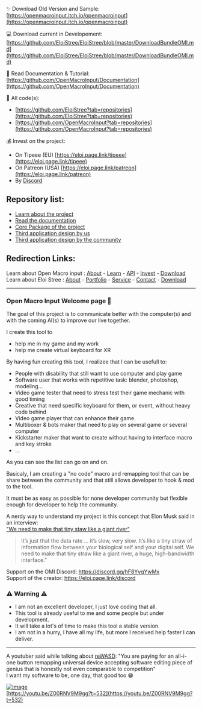 ✨ Download Old Version and Sample:  
[https://openmacroinput.itch.io/openmacroinput](https://openmacroinput.itch.io/openmacroinput)    

💻 Download current in Developement:  
[https://github.com/EloiStree/EloiStree/blob/master/DownloadBundleOMI.md](https://github.com/EloiStree/EloiStree/blob/master/DownloadBundleOMI.md)   

📕 Read Documentation & Tutorial:  
[https://github.com/OpenMacroInput/Documentation](https://github.com/OpenMacroInput/Documentation) 

🔑 All code(s):
- [https://github.com/EloiStree?tab=repositories](https://github.com/EloiStree?tab=repositories)
- [https://github.com/OpenMacroInput?tab=repositories](https://github.com/OpenMacroInput?tab=repositories)

💰 Invest on the project:
- On Tipeee (EU) [https://eloi.page.link/tipeee](https://eloi.page.link/tipeee)
- On Patreon (USA) [https://eloi.page.link/patreon](https://eloi.page.link/patreon)
- By [Discord](https://donatebot.io/checkout/999702454725771284)

## Repository list:
- [Learn about the project](https://github.com/stars/OpenMacroInput/lists/public-business-and-pitch)
- [Read the documentation](https://github.com/stars/OpenMacroInput/lists/omi-documentation)
- [Core Package of the project](https://github.com/stars/OpenMacroInput/lists/omi-core-code)
- [Third application design by us](https://github.com/stars/OpenMacroInput/lists/omi-third-application-official)
- [Third application design by the community](https://github.com/stars/OpenMacroInput/lists/omi-third-application-community)

## Redirection Links:
Learn about Open Macro input :
[About](https://openmacroinput.github.io/r/about) - [Learn](https://openmacroinput.github.io/r/learn) - [API](https://openmacroinput.github.io/r/api) - [Invest](https://openmacroinput.github.io/r/invest) - [Download](https://openmacroinput.github.io/r/download)  
Learn about Eloi Stree :
[About](https://eloistree.github.io/r/about) - [Portfolio](https://eloistree.github.io/r/portfolio) - [Service](https://eloistree.github.io/r/service) - [Contact](https://eloistree.github.io/r/contact) - [Download](https://eloistree.github.io/r/download)  


----------------------------------------------------

### Open Macro Input Welcome page 👋

The goal of this project is to communicate better with the computer(s) and with the coming AI(s) to improve our live together.

I create this tool to 
- help me in my game and my work
- help me create virtual keyboard for XR

By having fun creating this tool, I realizee that I can be usefull to:
- People with disability that still want to use computer and play game
- Software user that works with repetitive task: blender, photoshop, modeling...
- Video game tester that need to stress test their game mechanic with good timing
- Creative that need specific keyboard for them, or event, without heavy code behind
- Video game player that can enhance their game.
- Multiboxer & bots maker that need to play on several game or several computer
- Kickstarter maker that want to create without having to interface macro and key stroke
- ...

As you can see the list can go on and on.

Basicaly, I am creating a "no code" macro and remapping tool that can be share between the community and that still allows developer to hook & mod to the tool. 

It must be as easy as possible for none developer community but flexible enough for developer to help the community.

A nerdy way to understand my project is this concept that Elon Musk said in an interview:  
["We need to make that tiny staw like a giant river"](https://youtu.be/MYfDtSCvex0?t=295)    
> It’s just that the data rate ... it’s slow, very slow. It’s like a tiny straw of information flow between your biological self and your digital self. We need to make that tiny straw like a giant river, a huge, high-bandwidth interface.”  


Support on the OMI Discord: https://discord.gg/hF8YvqYwMx  
Support of the creator: https://eloi.page.link/discord    


### ⚠️ Warning ⚠️

- I am not an excellent developer, I just love coding that all.  
- This tool is already useful to me and some people but under development.  
- It will take a lot's of time to make this tool a stable version.  
- I am not in a hurry, I have all my life, but more I received help faster I can deliver.


--------------

A youtuber said while talking about [reWASD](https://www.rewasd.com/):
"You are paying for an all-i-one button remapping universal device accepting software editing piece of genius that is honestly not even comparable to competition"  
I want my software to be, one day, that good too 😁  

[![image](https://github.com/OpenMacroInput/OpenMacroInput/assets/99685407/91f4d588-3675-4ce3-85d8-ccbec59cff13)](https://youtu.be/Z00RNV9M9gg?t=532)  
[https://youtu.be/Z00RNV9M9gg?t=532](https://youtu.be/Z00RNV9M9gg?t=532)


  
